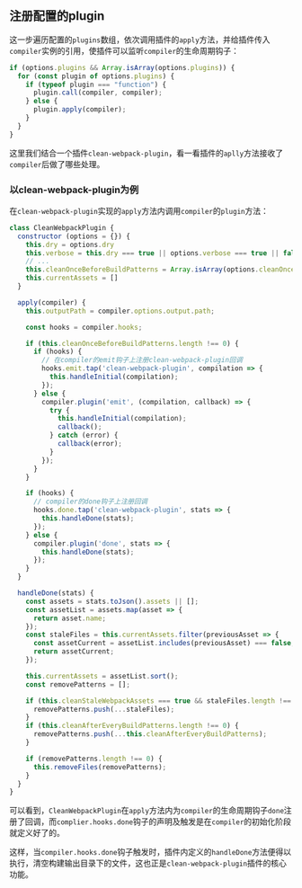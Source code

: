 ## 注册配置的plugin
这一步遍历配置的`plugins`数组，依次调用插件的`apply`方法，并给插件传入`compiler`实例的引用，使插件可以监听`compiler`的生命周期钩子：
```js
if (options.plugins && Array.isArray(options.plugins)) {
  for (const plugin of options.plugins) {
    if (typeof plugin === "function") {
      plugin.call(compiler, compiler);
    } else {
      plugin.apply(compiler);
    }
  }
}
```

这里我们结合一个插件`clean-webpack-plugin`，看一看插件的`aplly`方法接收了`compiler`后做了哪些处理。

### 以clean-webpack-plugin为例
在`clean-webpack-plugin`实现的`apply`方法内调用`compiler`的`plugin`方法：
```js
class CleanWebpackPlugin {
  constructor (options = {}) {
    this.dry = options.dry
    this.verbose = this.dry === true || options.verbose === true || false
    // ...
    this.cleanOnceBeforeBuildPatterns = Array.isArray(options.cleanOnceBeforeBuildPatterns) ? options.cleanOnceBeforeBuildPatterns : ['**/*'];
    this.currentAssets = []
  }

  apply(compiler) {
    this.outputPath = compiler.options.output.path;

    const hooks = compiler.hooks;

    if (this.cleanOnceBeforeBuildPatterns.length !== 0) {
      if (hooks) {
        // 在compiler的emit钩子上注册clean-webpack-plugin回调
        hooks.emit.tap('clean-webpack-plugin', compilation => {
          this.handleInitial(compilation);
        });
      } else {
        compiler.plugin('emit', (compilation, callback) => {
          try {
            this.handleInitial(compilation);
            callback();
          } catch (error) {
            callback(error);
          }
        });
      }
    }

    if (hooks) {
      // compiler的done钩子上注册回调
      hooks.done.tap('clean-webpack-plugin', stats => {
        this.handleDone(stats);
      });
    } else {
      compiler.plugin('done', stats => {
        this.handleDone(stats);
      });
    }
  }

  handleDone(stats) {
    const assets = stats.toJson().assets || [];
    const assetList = assets.map(asset => {
      return asset.name;
    });
    const staleFiles = this.currentAssets.filter(previousAsset => {
      const assetCurrent = assetList.includes(previousAsset) === false;
      return assetCurrent;
    });

    this.currentAssets = assetList.sort();
    const removePatterns = [];

    if (this.cleanStaleWebpackAssets === true && staleFiles.length !== 0) {
      removePatterns.push(...staleFiles);
    }
    if (this.cleanAfterEveryBuildPatterns.length !== 0) {
      removePatterns.push(...this.cleanAfterEveryBuildPatterns);
    }

    if (removePatterns.length !== 0) {
      this.removeFiles(removePatterns);
    }
  }
}
```

可以看到，`CleanWebpackPlugin`在`apply`方法内为`compiler`的生命周期钩子`done`注册了回调，而`complier.hooks.done`钩子的声明及触发是在`compiler`的初始化阶段就定义好了的。

这样，当`compiler.hooks.done`钩子触发时，插件内定义的`handleDone`方法便得以执行，清空构建输出目录下的文件，这也正是`clean-webpack-plugin`插件的核心功能。
